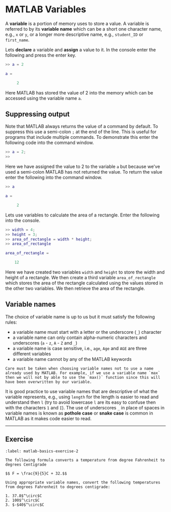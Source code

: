 # MATLAB Variables

A **variable** is a portion of memory uses to store a value. A variable is referred to by its **variable name** which can be a short one character name, e.g., `x` or `y`, or a longer more descriptive name, e.g., `student_ID` or `first_name`.

Lets **declare** a variable and **assign** a value to it. In the console enter the following and press the enter key.

```matlab
>> a = 2

a =

     2
```

Here MATLAB has stored the value of 2 into the memory which can be accessed using the variable name `a`.

## Suppressing output

Note that MATLAB always returns the value of a command by default. To suppress this use a semi-colon `;` at the end of the line. This is  useful for programs that include multiple commands. To demonstrate this enter the following code into the command window.

```matlab
>> a = 2;
>>
```

Here we have assigned the value to 2 to the variable `a` but because we've used a semi-colon MATLAB has not returned the value. To return the value enter the following into the command window.

```matlab
>> a

a =

     2
```

Lets use variables to calculate the area of a rectangle. Enter the following into the console.

```matlab
>> width = 4;
>> height = 3;
>> area_of_rectangle = width * height;
>> area_of_rectangle

area_of_rectangle =

    12
```

Here we have created two variables `width` and `height` to store the width and height of a rectangle. We then create a third variable `area_of_rectangle` which stores the area of the rectangle calculated using the values stored in the other two variables. We then retrieve the area of the rectangle.

## Variable names

The choice of variable name is up to us but it must satisfy the following rules:

- a variable name must start with a letter or the underscore (`_`) character
- a variable name can only contain alpha-numeric characters and underscores (`a` - `z`, `A` - `Z` and `_`)
- a variable name is case sensitive, i.e., `age`, `Age` and `AGE` are three different variables
- a variable name cannot by any of the MATLAB keywords

```{important}
Care must be taken when choosing variable names not to use a name already used by MATLAB. For example, if we use a variable name `max` then we will not by able to use the `max()` function since this will have been overwritten by our variable. 
```

It is good practice to use variable names that are descriptive of what the variable represents, e.g., using `length` for the length is easier to read and understand then `l` (try to avoid lowercase `l` are its easy to confuse then with the characters `1` and `I`). The use of underscores `_` in place of spaces in variable names is known as **pothole case** or **snake case** is common in MATLAB as it makes code easier to read.

---

## Exercise

```{exercise}
:label: matlab-basics-exercise-2

The following formula converts a temperature from degree Fahrenheit to degrees Centigrade

$$ F = \frac{9}{5}C + 32.$$

Using appropriate variable names, convert the following temperatures from degrees Fahrenheit to degrees centigrade:

1. 37.8$^\circ$C
2. 100$^\circ$C
3. $-$40$^\circ$C
```
